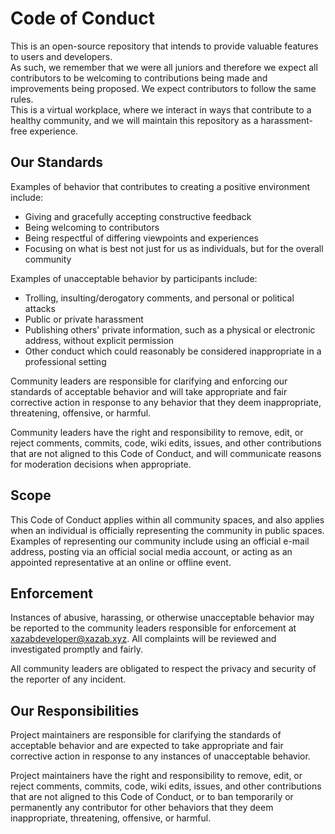 Code of Conduct
===============

This is an open-source repository that intends to provide valuable features to users and developers.  
As such, we remember that we were all juniors and therefore we expect all contributors to be welcoming to contributions being made and improvements being proposed. We expect contributors to follow the same rules.  
This is a virtual workplace, where we interact in ways that contribute to a healthy community, and we will maintain this repository as a harassment-free experience.  

## Our Standards

Examples of behavior that contributes to creating a positive environment include:

* Giving and gracefully accepting constructive feedback
* Being welcoming to contributors
* Being respectful of differing viewpoints and experiences
* Focusing on what is best not just for us as individuals, but for the overall community

Examples of unacceptable behavior by participants include:

* Trolling, insulting/derogatory comments, and personal or political attacks
* Public or private harassment
* Publishing others' private information, such as a physical or electronic address, without explicit permission
* Other conduct which could reasonably be considered inappropriate in a professional setting

Community leaders are responsible for clarifying and enforcing our standards of acceptable behavior and will take appropriate and fair corrective action in response to any behavior that they deem inappropriate, threatening, offensive, or harmful.

Community leaders have the right and responsibility to remove, edit, or reject comments, commits, code, wiki edits, issues, and other contributions that are not aligned to this Code of Conduct, and will communicate reasons for moderation decisions when appropriate.

## Scope

This Code of Conduct applies within all community spaces, and also applies when an individual is officially representing the community in public spaces. Examples of representing our community include using an official e-mail address, posting via an official social media account, or acting as an appointed representative at an online or offline event.

## Enforcement

Instances of abusive, harassing, or otherwise unacceptable behavior may be reported to the community leaders responsible for enforcement at [xazabdeveloper@xazab.xyz](mailto:xazabdeveloper@xazab.xyz). All complaints will be reviewed and investigated promptly and fairly.

All community leaders are obligated to respect the privacy and security of the reporter of any incident.

## Our Responsibilities

Project maintainers are responsible for clarifying the standards of acceptable behavior and are expected to take appropriate and fair corrective action in response to any instances of unacceptable behavior.

Project maintainers have the right and responsibility to remove, edit, or reject comments, commits, code, wiki edits, issues, and other contributions that are not aligned to this Code of Conduct, or to ban temporarily or permanently any contributor for other behaviors that they deem inappropriate, threatening, offensive, or harmful.
